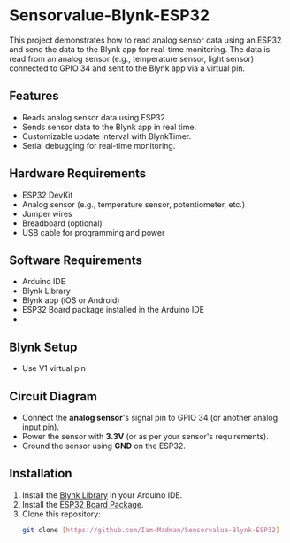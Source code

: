 # Sensorvalue-Blynk-ESP32
This project demonstrates how to read analog sensor data using an ESP32 and send the data to the Blynk app for real-time monitoring. The data is read from an analog sensor (e.g., temperature sensor, light sensor) connected to GPIO 34 and sent to the Blynk app via a virtual pin.

## Features
- Reads analog sensor data using ESP32.
- Sends sensor data to the Blynk app in real time.
- Customizable update interval with BlynkTimer.
- Serial debugging for real-time monitoring.

## Hardware Requirements
- ESP32 DevKit
- Analog sensor (e.g., temperature sensor, potentiometer, etc.)
- Jumper wires
- Breadboard (optional)
- USB cable for programming and power

## Software Requirements
- Arduino IDE
- Blynk Library
- Blynk app (iOS or Android)
- ESP32 Board package installed in the Arduino IDE
- 
## Blynk Setup
- Use V1 virtual pin

## Circuit Diagram

- Connect the **analog sensor**'s signal pin to GPIO 34 (or another analog input pin).
- Power the sensor with **3.3V** (or as per your sensor's requirements).
- Ground the sensor using **GND** on the ESP32.

## Installation

1. Install the [Blynk Library](https://github.com/blynkkk/blynk-library) in your Arduino IDE.
2. Install the [ESP32 Board Package](https://github.com/espressif/arduino-esp32).
3. Clone this repository:
   ```bash
   git clone [https://github.com/Iam-Madman/Sensorvalue-Blynk-ESP32]

